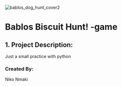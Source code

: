 

![bablos_dog_hunt_cover2](https://github.com/user-attachments/assets/155ae36e-1015-4d50-9abc-e35b4deda7af)





# Bablos Biscuit Hunt! -game

## 1. Project Description:


Just a small practice with python


### Created By:

Niko Nmaki
